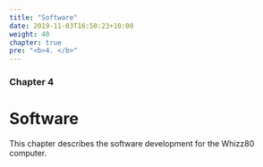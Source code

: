 ```yaml
---
title: "Software"
date: 2019-11-03T16:50:23+10:00
weight: 40
chapter: true
pre: "<b>4. </b>"
---
```

### Chapter 4

# Software

This chapter describes the software development for the Whizz80 computer.


